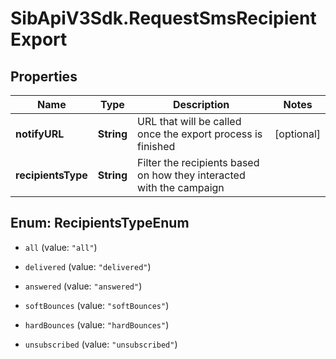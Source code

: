 # SibApiV3Sdk.RequestSmsRecipientExport

## Properties
Name | Type | Description | Notes
------------ | ------------- | ------------- | -------------
**notifyURL** | **String** | URL that will be called once the export process is finished | [optional] 
**recipientsType** | **String** | Filter the recipients based on how they interacted with the campaign | 


<a name="RecipientsTypeEnum"></a>
## Enum: RecipientsTypeEnum


* `all` (value: `"all"`)

* `delivered` (value: `"delivered"`)

* `answered` (value: `"answered"`)

* `softBounces` (value: `"softBounces"`)

* `hardBounces` (value: `"hardBounces"`)

* `unsubscribed` (value: `"unsubscribed"`)




